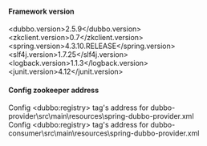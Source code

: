 #### Framework version  
<dubbo.version>2.5.9</dubbo.version>  
<zkclient.version>0.7</zkclient.version>  
<spring.version>4.3.10.RELEASE</spring.version>  
<slf4j.version>1.7.25</slf4j.version>  
<logback.version>1.1.3</logback.version>  
<junit.version>4.12</junit.version>  

#### Config zookeeper address
Config \<dubbo:registry\> tag's address for dubbo-provider\src\main\resources\spring-dubbo-provider.xml    
Config \<dubbo:registry\> tag's address for dubbo-consumer\src\main\resources\spring-dubbo-provider.xml  
